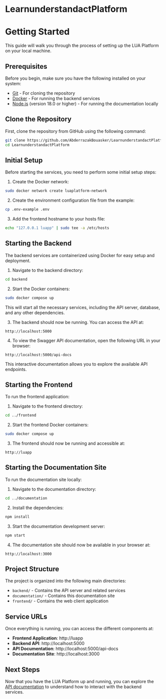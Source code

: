 # LearnunderstandactPlatform

# Getting Started

This guide will walk you through the process of setting up the LUA Platform on your local machine.

## Prerequisites

Before you begin, make sure you have the following installed on your system:

- [Git](https://git-scm.com/downloads) - For cloning the repository
- [Docker](https://www.docker.com/get-started/) - For running the backend services
- [Node.js](https://nodejs.org/) (version 18.0 or higher) - For running the documentation locally

## Clone the Repository

First, clone the repository from GitHub using the following command:

```bash
git clone https://github.com/AbderrazakBouasker/LearnunderstandactPlatform.git
cd LearnunderstandactPlatform
```

## Initial Setup

Before starting the services, you need to perform some initial setup steps:

1. Create the Docker network:

```bash
sudo docker network create luaplatform-network
```

2. Create the environment configuration file from the example:

```bash
cp .env-example .env
```

3. Add the frontend hostname to your hosts file:

```bash
echo "127.0.0.1 luapp" | sudo tee -a /etc/hosts
```

## Starting the Backend

The backend services are containerized using Docker for easy setup and deployment.

1. Navigate to the backend directory:

```bash
cd backend
```

2. Start the Docker containers:

```bash
sudo docker compose up
```

This will start all the necessary services, including the API server, database, and any other dependencies.

3. The backend should now be running. You can access the API at:

```
http://localhost:5000
```

4. To view the Swagger API documentation, open the following URL in your browser:

```
http://localhost:5000/api-docs
```

This interactive documentation allows you to explore the available API endpoints.

## Starting the Frontend

To run the frontend application:

1. Navigate to the frontend directory:

```bash
cd ../frontend
```

2. Start the frontend Docker containers:

```bash
sudo docker compose up
```

3. The frontend should now be running and accessible at:

```
http://luapp
```

## Starting the Documentation Site

To run the documentation site locally:

1. Navigate to the documentation directory:

```bash
cd ../documentation
```

2. Install the dependencies:

```bash
npm install
```

3. Start the documentation development server:

```bash
npm start
```

4. The documentation site should now be available in your browser at:

```
http://localhost:3000
```

## Project Structure

The project is organized into the following main directories:

- `backend/` - Contains the API server and related services
- `documentation/` - Contains this documentation site
- `frontend/` - Contains the web client application

## Service URLs

Once everything is running, you can access the different components at:

- **Frontend Application**: http://luapp
- **Backend API**: http://localhost:5000
- **API Documentation**: http://localhost:5000/api-docs
- **Documentation Site**: http://localhost:3000

## Next Steps

Now that you have the LUA Platform up and running, you can explore the [API documentation](/docs/apis) to understand how to interact with the backend services.
